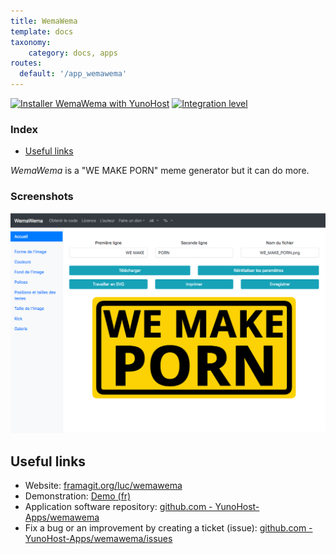 ```yaml
---
title: WemaWema
template: docs
taxonomy:
    category: docs, apps
routes:
  default: '/app_wemawema'
---
```


[![Installer WemaWema with YunoHost](https://install-app.yunohost.org/install-with-yunohost.svg)](https://install-app.yunohost.org/?app=wemawema) [![Integration level](https://dash.yunohost.org/integration/wemawema.svg)](https://dash.yunohost.org/appci/app/wemawema)

### Index

- [Useful links](#useful-links)

*WemaWema* is a "WE MAKE PORN" meme generator but it can do more.

### Screenshots

![Screenshots of WemaWema](https://github.com/YunoHost-Apps/wemawema_ynh/blob/master/doc/screenshots/WemaWema.png)

## Useful links

+ Website: [framagit.org/luc/wemawema](https://framagit.org/luc/wemawema)
+ Demonstration: [Demo (fr)](https://luc.frama.io/wemawema/)
+ Application software repository: [github.com - YunoHost-Apps/wemawema](https://github.com/YunoHost-Apps/wemawema_ynh)
+ Fix a bug or an improvement by creating a ticket (issue): [github.com - YunoHost-Apps/wemawema/issues](https://github.com/YunoHost-Apps/wemawema_ynh/issues)

